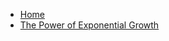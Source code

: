 - [Home](/ "Home")
- [The Power of Exponential Growth](fin/math/mdm-1-the-power-of-exponential-growth.md "The Power of Exponential Growth")
